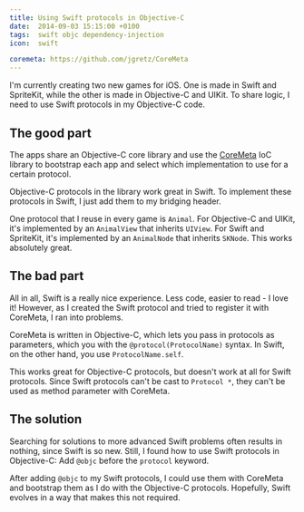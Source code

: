```yaml
---
title: Using Swift protocols in Objective-C
date:  2014-09-03 15:15:00 +0100
tags:  swift objc dependency-injection
icon:  swift

coremeta: https://github.com/jgretz/CoreMeta
---
```


I'm currently creating two new games for iOS. One is made in Swift and SpriteKit,
while the other is made in Objective-C and UIKit. To share logic, I need to use
Swift protocols in my Objective-C code.


## The good part

The apps share an Objective-C core library and use the [CoreMeta]({{page.coremeta}}) 
IoC library to bootstrap each app and select which implementation to use for a
certain protocol.

Objective-C protocols in the library work great in Swift. To implement these protocols
in Swift, I just add them to my bridging header.

One protocol that I reuse in every game is `Animal`. For Objective-C and UIKit, it's 
implemented by an `AnimalView` that inherits `UIView`. For Swift and SpriteKit, it's
implemented by an `AnimalNode` that inherits `SKNode`. This works absolutely great.


## The bad part

All in all, Swift is a really nice experience. Less code, easier to read - I love it!
However,  as I created the Swift protocol and tried to register it with CoreMeta, I
ran into problems.

CoreMeta is written in Objective-C, which lets you pass in protocols as parameters,
which you with the `@protocol(ProtocolName)` syntax. In Swift, on the other hand, you
use `ProtocolName.self`.

This works great for Objective-C protocols, but doesn't work at all for Swift
protocols. Since Swift protocols can't be cast to `Protocol *`, they can't be
used as method parameter with CoreMeta.


## The solution

Searching for solutions to more advanced Swift problems often results in nothing,
since Swift is so new. Still, I found how to use Swift protocols in Objective-C:
Add `@objc` before the `protocol` keyword.

After adding `@objc` to my Swift protocols, I could use them with CoreMeta and
bootstrap them as I do with the Objective-C protocols. Hopefully, Swift evolves
in a way that makes this not required.

